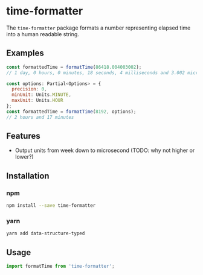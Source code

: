 # time-formatter

The `time-formatter` package formats a number representing elapsed time into a human readable string.  


## Examples

```js
const formattedTime = formatTime(86418.004003002);
// 1 day, 0 hours, 0 minutes, 18 seconds, 4 milliseconds and 3.002 microseconds

const options: Partial<Options> = {
  precision: 0,
  minUnit: Units.MINUTE,
  maxUnit: Units.HOUR
};
const formattedTime = formatTime(8192, options);
// 2 hours and 17 minutes
```

## Features
- Output units from week down to microsecond (TODO: why not higher or lower?)

## Installation

### npm

```bash
npm install --save time-formatter 
```

### yarn

```bash
yarn add data-structure-typed
```

## Usage

```js
import formatTime from 'time-formatter';
```
